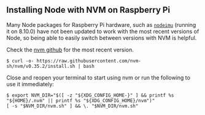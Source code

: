 ## Installing Node with NVM on Raspberry Pi

Many Node packages for Raspberry Pi hardware, such as [`nodeimu`](https://github.com/rupnikj/nodeimu) (running it on 8.10.0) have not been updated to work with the most recent versions of Node, so being able to easily switch between versions with NVM is helpful.

Check the [nvm github](https://github.com/nvm-sh/nvm) for the most recent version.

```
$ curl -o- https://raw.githubusercontent.com/nvm-sh/nvm/v0.35.2/install.sh | bash
```

Close and reopen your terminal to start using nvm or run the following to use it immediately:

```
$ export NVM_DIR="$([ -z "${XDG_CONFIG_HOME-}" ] && printf %s "${HOME}/.nvm" || printf %s "${XDG_CONFIG_HOME}/nvm")"
[ -s "$NVM_DIR/nvm.sh" ] && \. "$NVM_DIR/nvm.sh"
```
